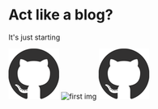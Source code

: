 # Act like a blog?

It's just starting

![first img](https://github.com/realgeoffrey/realgeoffrey.github.io/raw/master/images/github-mark.png)
![first img](https://raw.github.com/realgeoffrey/realgeoffrey.github.io/master/images/github-mark.png)
![first img](./images/github-mark.png)